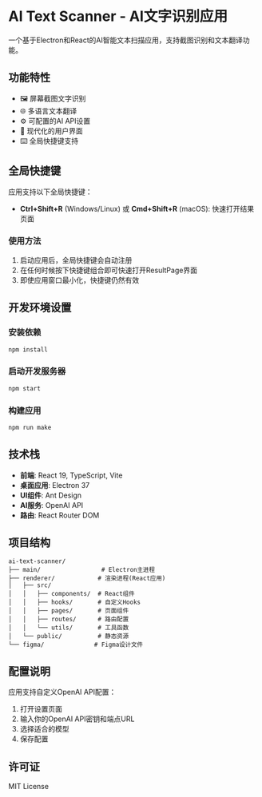 # AI Text Scanner - AI文字识别应用

一个基于Electron和React的AI智能文本扫描应用，支持截图识别和文本翻译功能。

## 功能特性

- 🖼️ 屏幕截图文字识别
- 🌐 多语言文本翻译
- ⚙️ 可配置的AI API设置
- 🎨 现代化的用户界面
- ⌨️ 全局快捷键支持

## 全局快捷键

应用支持以下全局快捷键：

- **Ctrl+Shift+R** (Windows/Linux) 或 **Cmd+Shift+R** (macOS): 快速打开结果页面

### 使用方法

1. 启动应用后，全局快捷键会自动注册
2. 在任何时候按下快捷键组合即可快速打开ResultPage界面
3. 即使应用窗口最小化，快捷键仍然有效

## 开发环境设置

### 安装依赖

```bash
npm install
```

### 启动开发服务器

```bash
npm start
```

### 构建应用

```bash
npm run make
```

## 技术栈

- **前端**: React 19, TypeScript, Vite
- **桌面应用**: Electron 37
- **UI组件**: Ant Design
- **AI服务**: OpenAI API
- **路由**: React Router DOM

## 项目结构

```
ai-text-scanner/
├── main/                 # Electron主进程
├── renderer/            # 渲染进程(React应用)
│   ├── src/
│   │   ├── components/  # React组件
│   │   ├── hooks/       # 自定义Hooks
│   │   ├── pages/       # 页面组件
│   │   ├── routes/      # 路由配置
│   │   └── utils/       # 工具函数
│   └── public/          # 静态资源
└── figma/              # Figma设计文件
```

## 配置说明

应用支持自定义OpenAI API配置：

1. 打开设置页面
2. 输入你的OpenAI API密钥和端点URL
3. 选择适合的模型
4. 保存配置

## 许可证

MIT License 